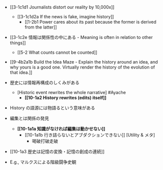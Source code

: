 - [[3-1c1d1 Journalists distort our reality by 10,000x]]
	- [[3-1c1d2a If the news is fake, imagine history]]
		- [[1-2b1 Power cares about its past because the former is derived from the latter]]
- [[3-1c2e 情報は関係性の中にある - Meaning is often in relation to other things]]
	- [[5-2 What counts cannot be counted]]

- [[9-4b2a1b Build the Idea Maze - Explain the history around an idea, and why yours is a good one. Virtually render the history of the evolution of that idea.]]

- 歴史には情報再構成のしくみがある
	- [Historic event rewrites the whole narrative] #Ayache 
		- **[[10-1a2 History rewrites (edits) itself]]**
- History の語源には物語るという意味がある
- 編集とは関係の発見
	- **[[10-1a1a 知識がなければ編集は動かせない]]**
		- [[10-1a1b 行き詰らないとアブダクションできない]] [Utility & メタ]
			- 喝破打破走破

- [[10-1a3 歴史は記憶の変換・記憶の創成の連続]]

- E.g., マルクスによる階級闘争史観

